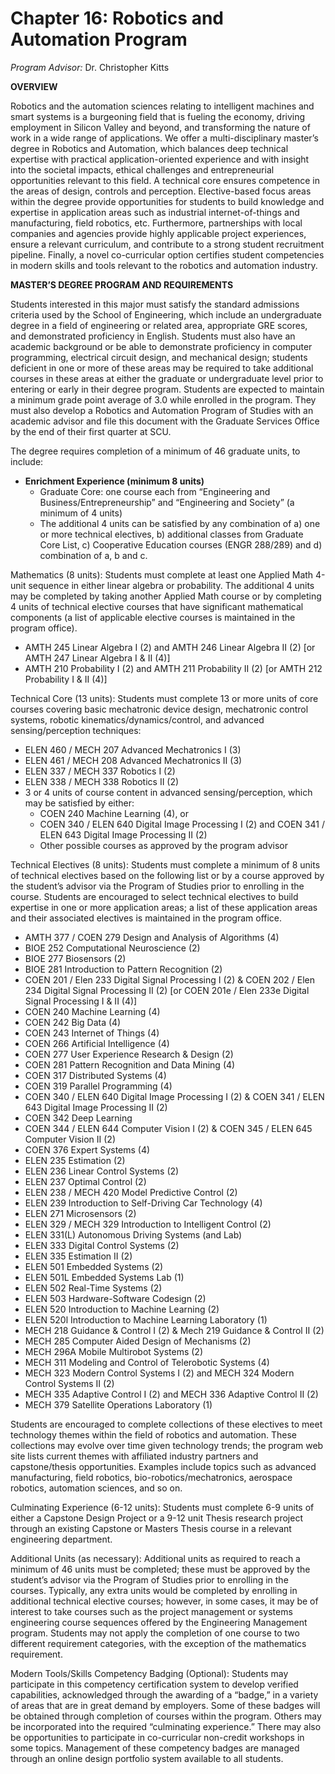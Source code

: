 # Chapter 16: Robotics and Automation Program

_Program Advisor:_ Dr. Christopher Kitts

**OVERVIEW**

Robotics and the automation sciences relating to intelligent machines and smart systems is a burgeoning field that is fueling the economy, driving employment in Silicon Valley and beyond, and transforming the nature of work in a wide range of applications. We offer a multi-disciplinary master’s degree in Robotics and Automation, which balances deep technical expertise with practical application-oriented experience and with insight into the societal impacts, ethical challenges and entrepreneurial opportunities relevant to this field. A technical core ensures competence in the areas of design, controls and perception. Elective-based focus areas within the degree provide opportunities for students to build knowledge and expertise in application areas such as industrial internet-of-things and manufacturing, field robotics, etc. Furthermore, partnerships with local companies and agencies provide highly applicable project experiences, ensure a relevant curriculum, and contribute to a strong student recruitment pipeline. Finally, a novel co-curricular option certifies student competencies in modern skills and tools relevant to the robotics and automation industry.

**MASTER’S DEGREE PROGRAM AND REQUIREMENTS**

Students interested in this major must satisfy the standard admissions criteria used by the School of Engineering, which include an undergraduate degree in a field of engineering or related area, appropriate GRE scores, and demonstrated proficiency in English. Students must also have an academic background or be able to demonstrate proficiency in computer programming, electrical circuit design, and mechanical design; students deficient in one or more of these areas may be required to take additional courses in these areas at either the graduate or undergraduate level prior to entering or early in their degree program. Students are expected to maintain a minimum grade point average of 3.0 while enrolled in the program. They must also develop a Robotics and Automation Program of Studies with an academic advisor and file this document with the Graduate Services Office by the end of their first quarter at SCU.

The degree requires completion of a minimum of 46 graduate units, to include:

* **Enrichment Experience \(minimum 8 units\)**
  * Graduate Core: one course each from “Engineering and Business/Entrepreneurship” and “Engineering and Society” \(a minimum of 4 units\)
  * The additional 4 units can be satisfied by any combination of a\) one or more technical electives, b\) additional classes from Graduate Core List, c\) Cooperative Education courses \(ENGR 288/289\) and d\) combination of a, b and c.

Mathematics \(8 units\): Students must complete at least one Applied Math 4-unit sequence in either linear algebra or probability. The additional 4 units may be completed by taking another Applied Math course or by completing 4 units of technical elective courses that have significant mathematical components \(a list of applicable elective courses is maintained in the program office\).

* AMTH 245 Linear Algebra I \(2\) and AMTH 246 Linear Algebra II \(2\) \[or AMTH 247 Linear Algebra I & II \(4\)\]
* AMTH 210 Probability I \(2\) and AMTH 211 Probability II \(2\) \[or AMTH 212 Probability I & II \(4\)\]

Technical Core \(13 units\): Students must complete 13 or more units of core courses covering basic mechatronic device design, mechatronic control systems, robotic kinematics/dynamics/control, and advanced sensing/perception techniques:

* ELEN 460 / MECH 207 Advanced Mechatronics I \(3\)
* ELEN 461 / MECH 208 Advanced Mechatronics II \(3\)
* ELEN 337 / MECH 337 Robotics I \(2\)
* ELEN 338 / MECH 338 Robotics II \(2\)
* 3 or 4 units of course content in advanced sensing/perception, which may be satisfied by either:
  * COEN 240 Machine Learning \(4\), or
  * COEN 340 / ELEN 640 Digital Image Processing I \(2\) and COEN 341 / ELEN 643 Digital Image Processing II \(2\)
  * Other possible courses as approved by the program advisor

Technical Electives \(8 units\): Students must complete a minimum of 8 units of technical electives based on the following list or by a course approved by the student’s advisor via the Program of Studies prior to enrolling in the course. Students are encouraged to select technical electives to build expertise in one or more application areas; a list of these application areas and their associated electives is maintained in the program office.

* AMTH 377 / COEN 279 Design and Analysis of Algorithms \(4\)
* BIOE 252 Computational Neuroscience \(2\)
* BIOE 277 Biosensors \(2\)
* BIOE 281 Introduction to Pattern Recognition \(2\)
* COEN 201 / Elen 233 Digital Signal Processing I \(2\) & COEN 202 / Elen 234 Digital Signal Processing II \(2\) \[or COEN 201e / Elen 233e Digital Signal Processing I & II \(4\)\]
* COEN 240 Machine Learning \(4\)
* COEN 242 Big Data \(4\)
* COEN 243 Internet of Things \(4\)
* COEN 266 Artificial Intelligence \(4\)
* COEN 277 User Experience Research & Design \(2\)
* COEN 281 Pattern Recognition and Data Mining \(4\)
* COEN 317 Distributed Systems \(4\)
* COEN 319 Parallel Programming \(4\)
* COEN 340 / ELEN 640 Digital Image Processing I \(2\) & COEN 341 / ELEN 643 Digital Image Processing II \(2\)
* COEN 342 Deep Learning
* COEN 344 / ELEN 644 Computer Vision I \(2\) & COEN 345 / ELEN 645 Computer Vision II \(2\)
* COEN 376 Expert Systems \(4\)
* ELEN 235 Estimation \(2\)
* ELEN 236 Linear Control Systems \(2\)
* ELEN 237 Optimal Control \(2\)
* ELEN 238 / MECH 420 Model Predictive Control \(2\)
* ELEN 239 Introduction to Self-Driving Car Technology \(4\)
* ELEN 271 Microsensors \(2\)
* ELEN 329 / MECH 329 Introduction to Intelligent Control \(2\)
* ELEN 331\(L\) Autonomous Driving Systems \(and Lab\)
* ELEN 333 Digital Control Systems \(2\)
* ELEN 335 Estimation II \(2\)
* ELEN 501 Embedded Systems \(2\)
* ELEN 501L Embedded Systems Lab \(1\)
* ELEN 502 Real-Time Systems \(2\)
* ELEN 503 Hardware-Software Codesign \(2\)
* ELEN 520 Introduction to Machine Learning \(2\)
* ELEN 520l Introduction to Machine Learning Laboratory \(1\)
* MECH 218 Guidance & Control I \(2\) & Mech 219 Guidance & Control II \(2\)
* MECH 285 Computer Aided Design of Mechanisms \(2\)
* MECH 296A Mobile Multirobot Systems \(2\)
* MECH 311 Modeling and Control of Telerobotic Systems \(4\)
* MECH 323 Modern Control Systems I \(2\) and MECH 324 Modern Control Systems II \(2\)
* MECH 335 Adaptive Control I \(2\) and MECH 336 Adaptive Control II \(2\)
* MECH 379 Satellite Operations Laboratory \(1\)

Students are encouraged to complete collections of these electives to meet technology themes within the field of robotics and automation. These collections may evolve over time given technology trends; the program web site lists current themes with affiliated industry partners and capstone/thesis opportunities. Examples include topics such as advanced manufacturing, field robotics, bio-robotics/mechatronics, aerospace robotics, automation sciences, and so on.

Culminating Experience \(6-12 units\): Students must complete 6-9 units of either a Capstone Design Project or a 9-12 unit Thesis research project through an existing Capstone or Masters Thesis course in a relevant engineering department.

Additional Units \(as necessary\): Additional units as required to reach a minimum of 46 units must be completed; these must be approved by the student’s advisor via the Program of Studies prior to enrolling in the courses. Typically, any extra units would be completed by enrolling in additional technical elective courses; however, in some cases, it may be of interest to take courses such as the project management or systems engineering course sequences offered by the Engineering Management program. Students may not apply the completion of one course to two different requirement categories, with the exception of the mathematics requirement.

Modern Tools/Skills Competency Badging \(Optional\): Students may participate in this competency certification system to develop verified capabilities, acknowledged through the awarding of a “badge,” in a variety of areas that are in great demand by employers. Some of these badges will be obtained through completion of courses within the program. Others may be incorporated into the required “culminating experience.” There may also be opportunities to participate in co-curricular non-credit workshops in some topics. Management of these competency badges are managed through an online design portfolio system available to all students.


